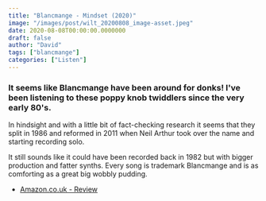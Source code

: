 ```yaml
---
title: "Blancmange - Mindset (2020)"
image: "/images/post/wilt_20200808_image-asset.jpeg"
date: 2020-08-08T00:00:00.0000000
draft: false
author: "David"
tags: ["blancmange"]
categories: ["Listen"]
---
```

### It seems like Blancmange have been around for donks! I've been listening to these poppy knob twiddlers since the very early 80's.   
  
In hindsight and with a little bit of fact-checking research it seems that they split in 1986 and reformed in 2011 when Neil Arthur took over the name and starting recording solo.    
  
It still sounds like it could have been recorded back in 1982 but with bigger production and fatter synths. Every song is trademark Blancmange and is as comforting as a great big wobbly pudding.  

-  [Amazon.co.uk - Review](https://www.amazon.co.uk/Mindset-Blancmange/dp/B085DTGLJC/ref=sr_1_1?crid=31QRCQJ0PR6OF&amp;dchild=1&amp;keywords=blancmange%20mindset&amp;qid=1596858971&amp;s=music&amp;sprefix=blancmange%2Caps%2C427&amp;sr=1-1)